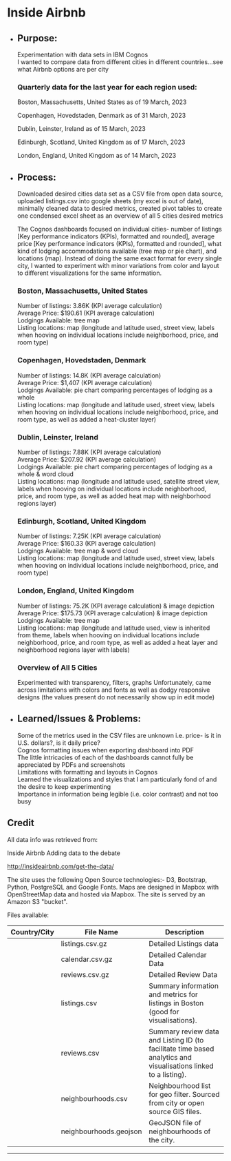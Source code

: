 # Inside Airbnb

- ## Purpose:
  Experimentation with data sets in IBM Cognos\
  I wanted to compare data from different cities in different countries...see what Airbnb options are per city
  
  ### Quarterly data for the last year for each region used:

    Boston, Massachusetts, United States as of 19 March, 2023

    Copenhagen, Hovedstaden, Denmark as of 31 March, 2023

    Dublin, Leinster, Ireland as of 15 March, 2023

    Edinburgh, Scotland, United Kingdom as of 17 March, 2023

    London, England, United Kingdom as of 14 March, 2023

- ## Process:
  Downloaded desired cities data set as a CSV file from open data source, uploaded listings.csv into google sheets (my excel is out of date), minimally cleaned data to desired metrics, created pivot tables to create one condensed excel sheet as an overview of all 5 cities desired metrics

  The Cognos dashboards focused on individual cities- number of listings [Key performance indicators (KPIs), formatted and rounded], average price [Key performance indicators (KPIs), formatted and rounded], what kind of lodging accommodations available (tree map or pie chart), and locations (map). Instead of doing the same exact format for every single city, I wanted to experiment with minor variations from color and layout to different visualizations for the same information.

  ### Boston, Massachusetts, United States
  Number of listings: 3.86K (KPI average calculation)\
  Average Price: $190.61 (KPI average calculation)\
  Lodgings Available: tree map\
  Listing locations: map (longitude and latitude used, street view, labels when hooving on individual locations include neighborhood, price, and room type)

  ### Copenhagen, Hovedstaden, Denmark
  Number of listings: 14.8K (KPI average calculation)\
  Average Price: $1,407 (KPI average calculation)\
  Lodgings Available: pie chart comparing percentages of lodging as a whole\
  Listing locations: map (longitude and latitude used, street view, labels when hooving on individual locations include neighborhood, price, and room type, as well as added a heat-cluster layer)
  
  ### Dublin, Leinster, Ireland
  Number of listings: 7.88K (KPI average calculation)\
  Average Price: $207.92 (KPI average calculation)\
  Lodgings Available: pie chart comparing percentages of lodging as a whole & word cloud\
  Listing locations: map (longitude and latitude used, satellite street view, labels when hooving on individual locations include neighborhood, price, and room type, as well as added heat map with neighborhood regions layer)

  ### Edinburgh, Scotland, United Kingdom
  Number of listings: 7.25K (KPI average calculation)\
  Average Price: $160.33 (KPI average calculation)\
  Lodgings Available: tree map & word cloud\
  Listing locations: map (longitude and latitude used, street view, labels when hooving on individual locations include neighborhood, price, and room type)

  ### London, England, United Kingdom
  Number of listings: 75.2K (KPI average calculation) & image depiction\
  Average Price: $175.73 (KPI average calculation) & image depiction\
  Lodgings Available: tree map\
  Listing locations: map (longitude and latitude used, view is inherited from theme, labels when hooving on individual locations include neighborhood, price, and room type, as well as added a heat layer and neighborhood regions layer with labels)

  ### Overview of All 5 Cities
  Experimented with transparency, filters, graphs
  Unfortunately, came across limitations with colors and fonts as well as dodgy responsive designs (the values present do not necessarily show up in edit mode)


  
- ## Learned/Issues & Problems:
  Some of the metrics used in the CSV files are unknown i.e. price- is it in U.S. dollars?, is it daily price?\
  Cognos formatting issues when exporting dashboard into PDF\
  The little intricacies of each of the dashboards cannot fully be appreciated by PDFs and screenshots\
  Limitations with formatting and layouts in Cognos\
  Learned the visualizations and styles that I am particularly fond of and the desire to keep experimenting\
  Importance in information being legible (i.e. color contrast) and not too busy



## Credit

All data info was retrieved from:

Inside Airbnb
Adding data to the debate

http://insideairbnb.com/get-the-data/

The site uses the following Open Source technologies:- D3, Bootstrap, Python, PostgreSQL and Google Fonts.
Maps are designed in Mapbox with OpenStreetMap data and hosted via Mapbox.
The site is served by an Amazon S3 "bucket".

Files available:

| Country/City | File Name | Description |
| ----------- | ----------- | -------- | 
|     	     | listings.csv.gz	|         Detailed Listings data |
|     	     | calendar.csv.gz	|         Detailed Calendar Data |
|     	     | reviews.csv.gz	|         Detailed Review Data |
|     	     | listings.csv	|         Summary information and metrics for listings in Boston (good for visualisations). |
|     	     | reviews.csv	|         Summary review data and Listing ID (to facilitate time based analytics and visualisations linked to a listing). |
|     	     | neighbourhoods.csv |    Neighbourhood list for geo filter. Sourced from city or open source GIS files. |
|     	     | neighbourhoods.geojson	|    GeoJSON file of neighbourhoods of the city. |

_____________________________________



